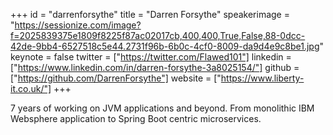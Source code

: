 ﻿+++
id = "darrenforsythe"
title = "Darren Forsythe"
speakerimage = "https://sessionize.com/image?f=2025839375e1809f8225f87ac02017cb,400,400,True,False,88-0dcc-42de-9bb4-6527518c5e44.2731f96b-6b0c-4cf0-8009-da9d4e9c8be1.jpg"
keynote = false
twitter = ["https://twitter.com/Flawed101"]
linkedin = ["https://www.linkedin.com/in/darren-forsythe-3a8025154/"]
github = ["https://github.com/DarrenForsythe"]
website = ["https://www.liberty-it.co.uk/"]
+++

7 years of working on JVM applications and beyond. From monolithic IBM Websphere application to Spring Boot centric microservices. 
